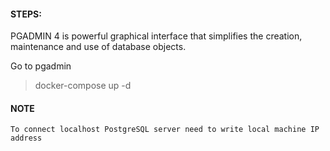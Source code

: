 #### STEPS:

PGADMIN 4 is powerful graphical interface that simplifies the creation, maintenance and use of database objects.

Go to pgadmin

> docker-compose up -d

#### NOTE
	To connect localhost PostgreSQL server need to write local machine IP address